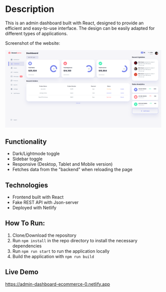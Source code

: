 # Description
This is an admin dashboard built with React, designed to provide an efficient and easy-to-use interface. The design can be easily adapted for different types of applications. 

Screenshot of the website:

![image](https://github.com/dstreiff/ECommerce-Dashboard/blob/master/src/images/screenshot.PNG?raw=true)
 

## Functionality

- Dark/Lightmode toggle
- Sidebar toggle
- Responsive (Desktop, Tablet and Mobile version)
- Fetches data from the "backend" when reloading the page

## Technologies

- Frontend built with React
- Fake REST API with Json-server
- Deployed with Netlify

## How To Run:
1. Clone/Download the repository
2. Run ```npm install``` in the repo directory to install the necessary dependencies
3. Run ```npm run start``` to run the application locally
4. Build the application with ```npm run build```


## Live Demo

https://admin-dashboard-ecommerce-0.netlify.app
 